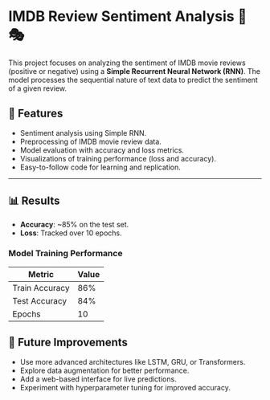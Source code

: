 # IMDB Review Sentiment Analysis 🎥🎭

This project focuses on analyzing the sentiment of IMDB movie reviews (positive or negative) using a **Simple Recurrent Neural Network (RNN)**. The model processes the sequential nature of text data to predict the sentiment of a given review.

## 🚀 Features

- Sentiment analysis using Simple RNN.
- Preprocessing of IMDB movie review data.
- Model evaluation with accuracy and loss metrics.
- Visualizations of training performance (loss and accuracy).
- Easy-to-follow code for learning and replication.

---

## 📊 Results

- **Accuracy**: ~85% on the test set.
- **Loss**: Tracked over 10 epochs.

### Model Training Performance

| Metric        | Value      |
|---------------|------------|
| Train Accuracy| 86%        |
| Test Accuracy | 84%        |
| Epochs        | 10         |

## 🚧 Future Improvements

- Use more advanced architectures like LSTM, GRU, or Transformers.
- Explore data augmentation for better performance.
- Add a web-based interface for live predictions.
- Experiment with hyperparameter tuning for improved accuracy.


